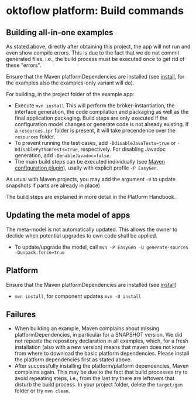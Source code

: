 # oktoflow platform: Build commands

## Building all-in-one examples

As stated above, directly after obtaining this project, the app will not run and even show compile errors. This is due to the fact that we do not commit generated files, i.e., the build process must be executed once to get rid of these "errors".

Ensure that the Maven platformDependencies are installed (see [install](../tools/Install), for the examples also the examples-only variant will do).

For building, in the project folder of the example app:

  * Execute `mvn install` This will perform the broker-instantiation, the interface generation, the code compilation and packaging as well as the final application packaging. Build steps are only executed if the configuration model changes or generate code is not already existing. If a `resources.ipr` folder is present, it will take precendence over the `resources` folder. 
  * To prevent running the test cases, add `-DdisableJavaTests=true` or `-DdisablePythonTests=true`, respectively. For disabling Javadoc generation, add `-DenableJavadoc=false`.
  * The main build steps can be executed individually (see [Maven configuration plugin](../configuration/configuration.maven/README.md)), usally with explicit profile `-P EasyGen`.

As usual with Maven projects, you may add the argument `-U` to update snapshots if parts are already in place)

The build steps are  explained in more detail in the Platform Handbook.

## Updating the meta model of apps

The meta-model is not automatically updated. This allows the owner to declide when potential upgrades to own code shall be applied.

  * To update/upgrade the model, call `mvn -P EasyGen -U generate-sources -Dunpack.force=true`

## Platform

Ensure that the Maven platformDependencies are installed (see [install](../../tools/Install))

  * `mvn install`, for component updates `mvn -U install`

## Failures

* When building an example, Maven complains about missing platformDependencies, in particular for a SNAPSHOT version. We did not repeate the repository declaration in all examples, which, for a fresh installation (also with a new version) means that maven does not know from where to download the basic platform dependencies. Please install the platform dependencies first as stated above.
* After successfully installing the platform/platform dependencies, Maven complains again. This may be due to the fact that build processes try to avoid repeating steps, i.e., from the last try there are leftovers that disturb the build process. In your project folder, delete the `target/gen` folder or try `mvn clean`.
